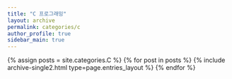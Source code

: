 ```yaml
---
title: "C 프로그래밍"
layout: archive
permalink: categories/c
author_profile: true
sidebar_main: true
---
```


{% assign posts = site.categories.C %}
{% for post in posts %} {% include archive-single2.html type=page.entries_layout %} {% endfor %}
